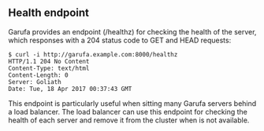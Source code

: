 Health endpoint
---------------

Garufa provides an endpoint (/healthz) for checking the health of the server,
which responses with a 204 status code to GET and HEAD requests:

```shell
$ curl -i http://garufa.example.com:8000/healthz
HTTP/1.1 204 No Content
Content-Type: text/html
Content-Length: 0
Server: Goliath
Date: Tue, 18 Apr 2017 00:37:43 GMT
```

This endpoint is particularly useful when sitting many Garufa servers behind a
load balancer. The load balancer can use this endpoint for checking the health
of each server and remove it from the cluster when is not available.
